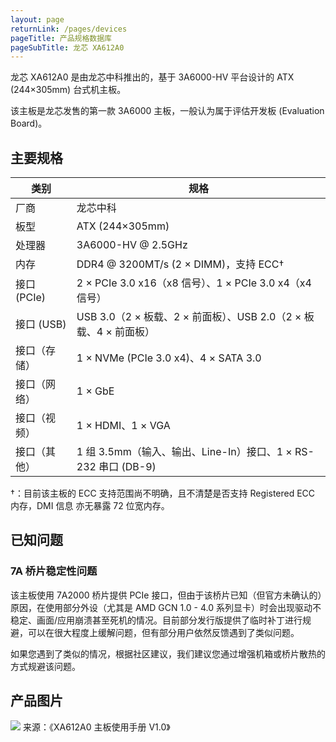 ```yaml
---
layout: page
returnLink: /pages/devices
pageTitle: 产品规格数据库
pageSubTitle: 龙芯 XA612A0
---
```



龙芯 XA612A0 是由龙芯中科推出的，基于 3A6000-HV 平台设计的 ATX (244×305mm) 台式机主板。

该主板是龙芯发售的第一款 3A6000 主板，一般认为属于评估开发板 (Evaluation Board)。

## 主要规格

| 类别 | 规格 |
|------|------|
| 厂商 | 龙芯中科 |
| 板型 | ATX (244×305mm) |
| 处理器 | 3A6000-HV @ 2.5GHz |
| 内存 | DDR4 @ 3200MT/s (2 × DIMM)，支持 ECC† |
| 接口 (PCIe) | 2 × PCIe 3.0 x16（x8 信号）、1 × PCIe 3.0 x4（x4 信号）|
| 接口 (USB)  | USB 3.0（2 × 板载、2 × 前面板）、USB 2.0（2 × 板载、4 × 前面板） |
| 接口（存储）| 1 × NVMe (PCIe 3.0 x4)、4 × SATA 3.0 |
| 接口（网络） | 1 × GbE |
| 接口（视频） | 1 × HDMI、1 × VGA |
| 接口（其他） | 1 组 3.5mm（输入、输出、Line-In）接口、1 × RS-232 串口 (DB-9) |

†：目前该主板的 ECC 支持范围尚不明确，且不清楚是否支持 Registered ECC 内存，DMI 信息 亦无暴露 72 位宽内存。

## 已知问题

### 7A 桥片稳定性问题

该主板使用 7A2000 桥片提供 PCIe 接口，但由于该桥片已知（但官方未确认的）原因，在使用部分外设（尤其是 AMD GCN 1.0 - 4.0 系列显卡）时会出现驱动不稳定、画面/应用崩溃甚至死机的情况。目前部分发行版提供了临时补丁进行规避，可以在很大程度上缓解问题，但有部分用户依然反馈遇到了类似问题。

如果您遇到了类似的情况，根据社区建议，我们建议您通过增强机箱或桥片散热的方式规避该问题。

## 产品图片

[![](/public/images/devices/loongson-xa612a0.thumbnail.webp)](/public/images/devices/loongson-xa612a0.webp)
来源：《XA612A0 主板使用手册 V1.0》

